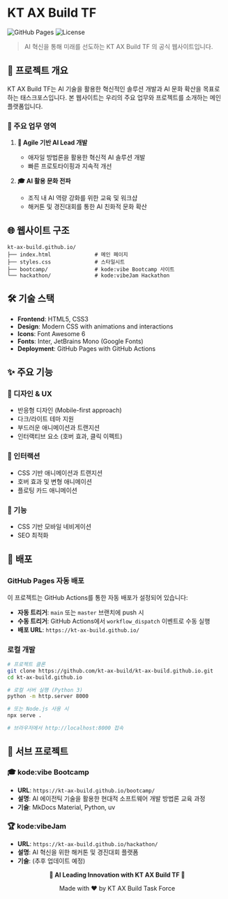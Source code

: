 # KT AX Build TF

![GitHub Pages](https://img.shields.io/badge/GitHub-Pages-blue?style=for-the-badge&logo=github)
![License](https://img.shields.io/badge/License-MIT-green?style=for-the-badge)

> AI 혁신을 통해 미래를 선도하는 KT AX Build TF 의 공식 웹사이트입니다.

## 🚀 프로젝트 개요

KT AX Build TF는 AI 기술을 활용한 혁신적인 솔루션 개발과 AI 문화 확산을 목표로 하는 태스크포스입니다. 본 웹사이트는 우리의 주요 업무와 프로젝트를 소개하는 메인 플랫폼입니다.

### 🎯 주요 업무 영역

1. **🧠 Agile 기반 AI Lead 개발**
   - 애자일 방법론을 활용한 혁신적 AI 솔루션 개발
   - 빠른 프로토타이핑과 지속적 개선

2. **🎓 AI 활용 문화 전파**
   - 조직 내 AI 역량 강화를 위한 교육 및 워크샵
   - 해커톤 및 경진대회를 통한 AI 친화적 문화 확산

## 🌐 웹사이트 구조

```
kt-ax-build.github.io/
├── index.html              # 메인 페이지
├── styles.css              # 스타일시트
├── bootcamp/               # kode:vibe Bootcamp 사이트
└── hackathon/              # kode:vibeJam Hackathon
```

## 🛠️ 기술 스택

- **Frontend**: HTML5, CSS3
- **Design**: Modern CSS with animations and interactions
- **Icons**: Font Awesome 6
- **Fonts**: Inter, JetBrains Mono (Google Fonts)
- **Deployment**: GitHub Pages with GitHub Actions

## ✨ 주요 기능

### 🎨 디자인 & UX
- 반응형 디자인 (Mobile-first approach)
- 다크/라이트 테마 지원
- 부드러운 애니메이션과 트랜지션
- 인터랙티브 요소 (호버 효과, 클릭 이펙트)

### 📱 인터랙션
- CSS 기반 애니메이션과 트랜지션
- 호버 효과 및 변형 애니메이션
- 플로팅 카드 애니메이션

### 🔧 기능
- CSS 기반 모바일 네비게이션
- SEO 최적화

## 🚀 배포

### GitHub Pages 자동 배포

이 프로젝트는 GitHub Actions를 통한 자동 배포가 설정되어 있습니다:

- **자동 트리거**: `main` 또는 `master` 브랜치에 push 시
- **수동 트리거**: GitHub Actions에서 `workflow_dispatch` 이벤트로 수동 실행
- **배포 URL**: `https://kt-ax-build.github.io/`

### 로컬 개발

```bash
# 프로젝트 클론
git clone https://github.com/kt-ax-build/kt-ax-build.github.io.git
cd kt-ax-build.github.io

# 로컬 서버 실행 (Python 3)
python -m http.server 8000

# 또는 Node.js 사용 시
npx serve .

# 브라우저에서 http://localhost:8000 접속
```

## 📁 서브 프로젝트

### 🎓 kode:vibe Bootcamp
- **URL**: `https://kt-ax-build.github.io/bootcamp/`
- **설명**: AI 에이전틱 기술을 활용한 현대적 소프트웨어 개발 방법론 교육 과정
- **기술**: MkDocs Material, Python, uv

### 🏆 kode:vibeJam
- **URL**: `https://kt-ax-build.github.io/hackathon/`
- **설명**: AI 혁신을 위한 해커톤 및 경진대회 플랫폼
- **기술**: (추후 업데이트 예정)

<div align="center">
  <p><strong>🤖 AI Leading Innovation with KT AX Build TF 🚀</strong></p>
  <p>Made with ❤️ by KT AX Build Task Force</p>
</div>
